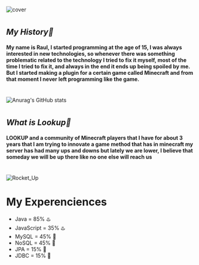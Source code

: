 #
![cover]([https://user-images.githubusercontent.com/55052353/111557860-6e8bfc00-8785-11eb-8375-9de05af8ef61.png](https://i.imgur.com/z0ii5WE.png))
#

## **_My History🚀_**
#### My name is Raul, I started programming at the age of 15, I was always interested in new technologies, so whenever there was something problematic related to the technology I tried to fix it myself, most of the time I tried to fix it, and always in the end it ends up being spoiled by me. But I started making a plugin for a certain game called Minecraft and from that moment I never left programming like the game.
#
![Anurag's GitHub stats](https://github-readme-stats.vercel.app/api?username=raul-goncalves&show_icons=true&theme=kacho_ga)
#
## **_What is Lookup🌌_**

#### **LOOKUP** and a community of Minecraft players that I have for about 3 years that I am trying to innovate a game method that has in minecraft my server has had many ups and downs but lately we are lower, I believe that someday we will be up there like no one else will reach us
#
![Rocket_Up](https://user-images.githubusercontent.com/55052353/111562294-df371680-878d-11eb-838c-94a8ff74da91.gif)
#
# My Experenciences
 - Java = 85% ♨️
 - JavaScript = 35% ♨️
 - MySQL = 45% 📁
 - NoSQL = 45% 📁
 - JPA = 15% 📁
 - JDBC = 15% 📁
#
